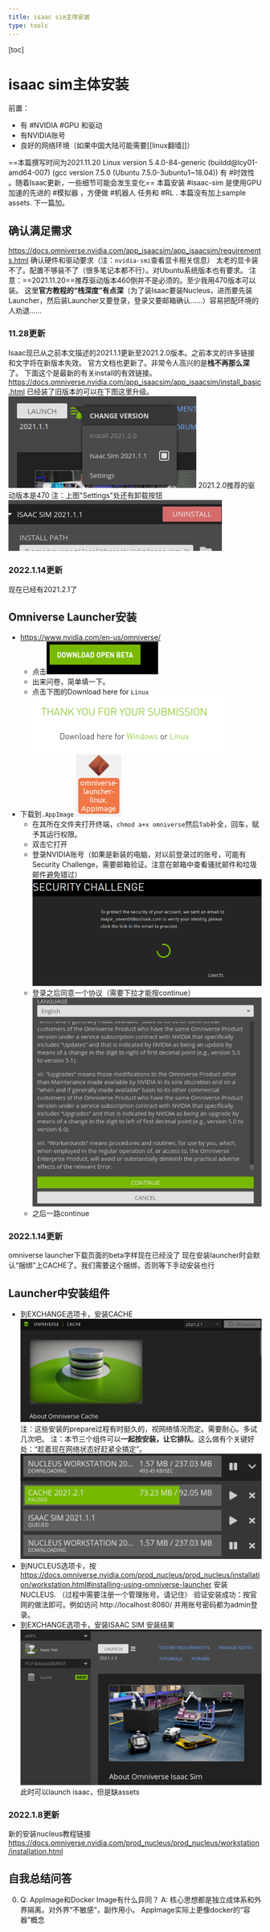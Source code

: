 ```yaml
---
title: isaac sim主体安装
type: tools
---
```


[toc]
# isaac sim主体安装
前置：
- 有 #NVIDIA #GPU 和驱动
- 有NVIDIA账号
- 良好的网络环境（如果中国大陆可能需要[[linux翻墙]]）

==本篇撰写时间为2021.11.20
Linux version 5.4.0-84-generic (buildd@lcy01-amd64-007) (gcc version 7.5.0 (Ubuntu 7.5.0-3ubuntu1~18.04))
有 #时效性 。随着Isaac更新，一些细节可能会发生变化==
本篇安装 #isaac-sim 是使用GPU加速的先进的 #模拟器 ，方便做 #机器人 任务和 #RL .
本篇没有加上sample assets. 下一篇加。
## 确认满足需求
https://docs.omniverse.nvidia.com/app_isaacsim/app_isaacsim/requirements.html
确认硬件和驱动要求（注：`nvidia-smi`查看显卡相关信息）
太老的显卡装不了。配置不够装不了（很多笔记本都不行）。对Ubuntu系统版本也有要求。
注意：==2021.11.20==推荐驱动版本460倒并不是必须的。至少我用470版本可以装。
这里**官方教程的“栈深度”有点深**（为了装Isaac要装Nucleus，进而要先装Launcher，然后装Launcher又要登录，登录又要邮箱确认……）容易把配环境的人劝退……
### 11.28更新
Isaac现已从之前本文描述的2021.1.1更新至2021.2.0版本。之前本文的许多链接和文字将在新版本失效。
官方文档也更新了。非常令人高兴的是**栈不再那么深**了。
下面这个是最新的有关install的有效链接。
https://docs.omniverse.nvidia.com/app_isaacsim/app_isaacsim/install_basic.html
已经装了旧版本的可以在下图这里升级。
![](installation/update-isaac.png)
2021.2.0推荐的驱动版本是470
注：上图"Settings"处还有卸载按钮
![](installation/uninstall.png)
### 2022.1.14更新
现在已经有2021.2.1了
## Omniverse Launcher安装
- https://www.nvidia.com/en-us/omniverse/
    - 点击![](installation/download-omniverse.png)
    - 出来问卷，简单填一下。
    - 点击下图的Download here for `Linux`
  ![](installation/download-omniverse-linux.png)
- 下载到`.AppImage`
![](installation/appimage.png)
    - 在其所在文件夹打开终端，`chmod a+x omniverse`然后`Tab`补全，回车，赋予其运行权限。
    - 双击它打开
    - 登录NVIDIA账号（如果是新装的电脑，对以前登录过的账号，可能有Security Challenge，需要邮箱验证。注意在邮箱中查看骚扰邮件和垃圾邮件避免错过）![](installation/login-security.png)
    - 登录之后同意一个协议（需要下拉才能按continue）![](installation/agreement.png)
    - 之后一路continue
### 2022.1.14更新
 omniverse launcher下载页面的beta字样现在已经没了
 现在安装launcher时会默认“捆绑”上CACHE了。我们需要这个捆绑，否则等下手动安装也行
## Launcher中安装组件
- 到EXCHANGE选项卡，安装CACHE
![](installation/install-cache.png)
注：这些安装的prepare过程有时挺久的，视网络情况而定。需要耐心。多试几次吧。
注：本节三个组件可以**一起按安装，让它排队**。这么做有个关键好处：“趁着现在网络状态好赶紧全搞定”。
![](installation/downloading.png)
- 到NUCLEUS选项卡，按
https://docs.omniverse.nvidia.com/prod_nucleus/prod_nucleus/installation/workstation.html#installing-using-omniverse-launcher
安装NUCLEUS.
（过程中需要注册一个管理账号。请记住）
验证安装成功：按官网的做法即可。例如访问
http://localhost:8080/
并用账号密码都为admin登录。
- 到EXCHANGE选项卡，安装ISAAC SIM
安装结果
![](installation/installation-result.png)
此时可以launch isaac，但是缺assets
### 2022.1.8更新
新的安装nucleus教程链接
https://docs.omniverse.nvidia.com/prod_nucleus/prod_nucleus/workstation/installation.html
## 自我总结问答
0. Q: AppImage和Docker Image有什么异同？
A: 核心思想都是独立成体系和外界隔离。对外界“不敏感”，副作用小。
AppImage实际上更像docker的“容器”概念